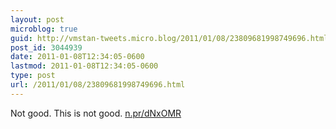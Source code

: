 ```yaml
---
layout: post
microblog: true
guid: http://vmstan-tweets.micro.blog/2011/01/08/23809681998749696.html
post_id: 3044939
date: 2011-01-08T12:34:05-0600
lastmod: 2011-01-08T12:34:05-0600
type: post
url: /2011/01/08/23809681998749696.html
---
```

Not good. This is not good. [n.pr/dNxOMR](http://n.pr/dNxOMR)
